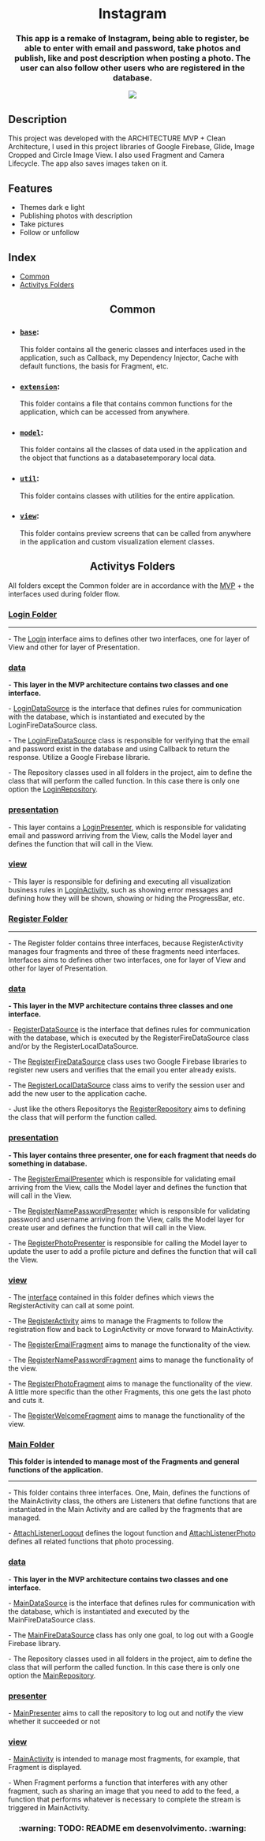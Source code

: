 <h1 align="center">Instagram</h1>
<h3 align="center">This app is a remake of Instagram, being able to register, be able to enter with email and password, take photos and publish, like and post description when posting a photo. The user can also follow other users who are registered in the database.</h3>

<div align="center">
    <img src="https://img.shields.io/static/v1?label=liscence&message=MIT&color=blue&style=flat">
</div>

## Description
<p>This project was developed with the ARCHITECTURE MVP + Clean Architecture, I used in this project libraries of Google Firebase, Glide, Image Cropped and Circle Image View. I also used Fragment and Camera Lifecycle. The app also saves images taken on it.</p>

## Features

- Themes dark e light
- Publishing photos with description
- Take pictures
- Follow or unfollow

## Index

<!--ts-->
* [Common](#common)
* [Activitys Folders](#activitys-folders)
<!--te-->

<article id="common">
    <h2 align="center">Common</h2>

- ### [`base`](https://github.com/BHM871/Instagram/tree/master/app/src/main/java/co/tiagoaguiar/course/instagram/common/base): 
    This folder contains all the generic classes and interfaces used in the application, such as Callback, my Dependency Injector, Cache with default functions, the basis for Fragment, etc.

- ### [`extension`](https://github.com/BHM871/Instagram/tree/master/app/src/main/java/co/tiagoaguiar/course/instagram/common/extension):
    This folder contains a file that contains common functions for the application, which can be accessed from anywhere.

- ### [`model`](https://github.com/BHM871/Instagram/tree/master/app/src/main/java/co/tiagoaguiar/course/instagram/common/model):
    This folder contains all the classes of data used in the application and the object that functions as a databasetemporary local data.

- ### [`util`](https://github.com/BHM871/Instagram/tree/master/app/src/main/java/co/tiagoaguiar/course/instagram/common/util):
    This folder contains classes with utilities for the entire application.

- ### [`view`](https://github.com/BHM871/Instagram/tree/master/app/src/main/java/co/tiagoaguiar/course/instagram/common/view):
    This folder contains preview screens that can be called from anywhere in the application and custom visualization element classes.
    
</article>

<article id="activitys-folders">
    <h2 align="center">Activitys Folders</h2>
    <p>All folders except the Common folder are in accordance with the <a href="https://www.actionlabs.com.br/insights/entenda-o-que-e-mvp-e-para-que-serve-essa-estrategia/">MVP</a> + the interfaces used during folder flow.</p>
    <section id="login-folder">
        <h3><a href="https://github.com/BHM871/Instagram/tree/master/app/src/main/java/co/tiagoaguiar/course/instagram/login">Login Folder</a></h3>
        <hr>
        <section id="login-interface">
            <p>
                - The <a href="https://github.com/BHM871/Instagram/tree/master/app/src/main/java/co/tiagoaguiar/course/instagram/login/Login.kt">Login</a> interface aims to defines other two interfaces, one for layer of View and other for layer of Presentation.
            </p>
        </section>
        <section id="login-mvp">
            <div id="login-model">
                <h3><a href="https://github.com/BHM871/Instagram/tree/master/app/src/main/java/co/tiagoaguiar/course/instagram/login/data">data</a></h3>
                <p>
                    - <b>This layer in the MVP architecture contains two classes and one interface.</b>
                </p>
                <p>
                    - <a href="https://github.com/BHM871/Instagram/tree/master/app/src/main/java/co/tiagoaguiar/course/instagram/login/data/LoginDataSource.kt">LoginDataSource</a> is the interface that defines rules for communication with the database, which is instantiated and executed by the LoginFireDataSource class.
                </p>
                <p>
                    - The <a href="https://github.com/BHM871/Instagram/tree/master/app/src/main/java/co/tiagoaguiar/course/instagram/login/data/LoginFireDataSource.kt">LoginFireDataSource</a> class is responsible for verifying that the email and password exist in the database and using Callback to return the response. Utilize a Google Firebase librarie.
                </p>
                <p>
                    - The Repository classes used in all folders in the project, aim to define the class that will perform the called function. In this case there is only one option the <a href="https://github.com/BHM871/Instagram/tree/master/app/src/main/java/co/tiagoaguiar/course/instagram/login/data/LoginRepository.kt">LoginRepository</a>.
                </p>
            </div>
            <div id="login-presenter">
                <h3><a href="https://github.com/BHM871/Instagram/tree/master/app/src/main/java/co/tiagoaguiar/course/instagram/login/presentation">presentation</a></h3>
                <p>
                    - This layer contains a <a href="https://github.com/BHM871/Instagram/tree/master/app/src/main/java/co/tiagoaguiar/course/instagram/login/presentation/LoginPresenter.kt">LoginPresenter</a>, which is responsible for validating email and password arriving from the View, calls the Model layer and defines the function that will call in the View.
                </p>
            </div>
            <div id="login-view">
                <h3><a href="https://github.com/BHM871/Instagram/tree/master/app/src/main/java/co/tiagoaguiar/course/instagram/login/view">view</a></h3>
                <p>
                    - This layer is responsible for defining and executing all visualization business rules in <a href="https://github.com/BHM871/Instagram/tree/master/app/src/main/java/co/tiagoaguiar/course/instagram/login/view/LoginActivity.kt">LoginActivity</a>, such as showing error messages and defining how they will be shown, showing or hiding the ProgressBar, etc.
                </p>
            </div>
        </section>
    </section>
    <section id="register-folder">
        <h3><a href="https://github.com/BHM871/Instagram/tree/master/app/src/main/java/co/tiagoaguiar/course/instagram/register">Register Folder</a></h3>
        <hr>
        <section id="register-interface">
            <p>
                - The Register folder contains three interfaces, because RegisterActivity manages four fragments and three of these fragments need interfaces. Interfaces aims to defines other two interfaces, one for layer of View and other for layer of Presentation.
            </p>
        </section>
        <section id="register-mvp">
            <div id="register-model">
                <h3><a href="https://github.com/BHM871/Instagram/tree/master/app/src/main/java/co/tiagoaguiar/course/instagram/register/data">data</a></h3>
                <p>
                    <b>- This layer in the MVP architecture contains three classes and one interface.</b>
                </p>
                <p>
                    - <a href="https://github.com/BHM871/Instagram/tree/master/app/src/main/java/co/tiagoaguiar/course/instagram/register/data/RegisterDataSource.kt">RegisterDataSource</a> is the interface that defines rules for communication with the database, which is executed by the RegisterFireDataSource class and/or by the RegisterLocalDataSource.
                </p>
                <p>
                    - The <a href="https://github.com/BHM871/Instagram/tree/master/app/src/main/java/co/tiagoaguiar/course/instagram/register/data/RegisterFireDataSource.kt">RegisterFireDataSource</a> class uses two Google Firebase libraries to register new users and verifies that the email you enter already exists.
                </p>
                <p>
                    - The <a href="https://github.com/BHM871/Instagram/tree/master/app/src/main/java/co/tiagoaguiar/course/instagram/register/data/RegisterLocalDataSource.kt">RegisterLocalDataSource</a> class aims to verify the session user and add the new user to the application cache.
                </p>
                <p id="repository">
                    - Just like the others Repositorys the <a href="https://github.com/BHM871/Instagram/tree/master/app/src/main/java/co/tiagoaguiar/course/instagram/register/data/RegisterRepository.kt">RegisterRepository</a> aims to defining the class that will perform the function called.
                </p>
            </div>
            <div id="register-presenter">
                <h3><a href="https://github.com/BHM871/Instagram/tree/master/app/src/main/java/co/tiagoaguiar/course/instagram/register/presenter">presentation</a></h3>
                <p>
                    <b>- This layer contains three presenter, one for each fragment that needs do something in database.</b>
                <p>
                    - The <a href="https://github.com/BHM871/Instagram/tree/master/app/src/main/java/co/tiagoaguiar/course/instagram/register/presenter/RegisterEmailPresenter.kt">RegisterEmailPresenter</a> which is responsible for validating email arriving from the View, calls the Model layer and defines the function that will call in the View. 
                </p>
                <p>
                    - The <a href="https://github.com/BHM871/Instagram/tree/master/app/src/main/java/co/tiagoaguiar/course/instagram/register/presenter/RegisterNamePasswordPresenter.kt">RegisterNamePasswordPresenter</a> which is responsible for validating password and username arriving from the View, calls the Model layer for create user and defines the function that will call in the View. 
                </p>
                <p>
                    - The <a href="https://github.com/BHM871/Instagram/tree/master/app/src/main/java/co/tiagoaguiar/course/instagram/register/presenter/RegisterPhotoPresenter.kt">RegisterPhotoPresenter</a> is responsible for calling the Model layer to update the user to add a profile picture and defines the function that will call the View.
                </p>
            </div>
            <div id="register-view">
                <h3><a href="https://github.com/BHM871/Instagram/tree/master/app/src/main/java/co/tiagoaguiar/course/instagram/register/view">view</a></h3>
                <p>
                    - The <a href="https://github.com/BHM871/Instagram/tree/master/app/src/main/java/co/tiagoaguiar/course/instagram/register/view/FragmentAttachListener.kt">interface</a> contained in this folder defines which views the RegisterActivity can call at some point.
                </p>
                <p>
                    - The <a href="https://github.com/BHM871/Instagram/tree/master/app/src/main/java/co/tiagoaguiar/course/instagram/register/view/RegisterActivity.kt">RegisterActivity</a> aims to manage the Fragments to follow the registration flow and back to LoginActivity or move forward to MainActivity.
                </p>
                <p>
                    - The <a href="https://github.com/BHM871/Instagram/tree/master/app/src/main/java/co/tiagoaguiar/course/instagram/register/view/RegisterEmailFragment.kt">RegisterEmailFragment</a> aims to manage the functionality of the view.
                </p>
                <p>
                    - The <a href="https://github.com/BHM871/Instagram/tree/master/app/src/main/java/co/tiagoaguiar/course/instagram/register/view/RegisterNamePasswordFragment.kt">RegisterNamePasswordFragment</a> aims to manage the functionality of the view.
                </p>
                <p>
                    - The <a href="https://github.com/BHM871/Instagram/tree/master/app/src/main/java/co/tiagoaguiar/course/instagram/register/view/RegisterPhotoFragment.kt">RegisterPhotoFragment</a> aims to manage the functionality of the view. A little more specific than the other Fragments, this one gets the last photo and cuts it.
                </p>
                <p>
                    - The <a href="https://github.com/BHM871/Instagram/tree/master/app/src/main/java/co/tiagoaguiar/course/instagram/register/view/RegisterWelcomeFragment.kt">RegisterWelcomeFragment</a> aims to manage the functionality of the view.
                </p>
            </div>
        </section>
    </section>
    <section id="main-folder">
        <h3><a href="https://github.com/BHM871/Instagram/tree/master/app/src/main/java/co/tiagoaguiar/course/instagram/main">Main Folder</a></h3>
        <p>
            <b>This folder is intended to manage most of the Fragments and general functions of the application.</b>
        </p>
        <hr>
        <section id="main-interface">
            <p>
                - This folder contains three interfaces. One, Main, defines the functions of the MainActivity class, the others are Listeners that define functions that are instantiated in the Main Activity and are called by the fragments that are managed. 
            </p>
            <p>
                - <a href="https://github.com/BHM871/Instagram/tree/master/app/src/main/java/co/tiagoaguiar/course/instagram/main/AttachListenerLogout.kt">AttachListenerLogout</a> defines the logout function and <a href="https://github.com/BHM871/Instagram/tree/master/app/src/main/java/co/tiagoaguiar/course/instagram/main/AttachListenerPhoto.kt">AttachListenerPhoto</a> defines all related functions that photo processing.
            </p>
        </section>
        <section id="main-mvp">
            <div id="main-model">
                <h3><a href="https://github.com/BHM871/Instagram/tree/master/app/src/main/java/co/tiagoaguiar/course/instagram/main/data">data</a></h3>
                <p>
                    - <b>This layer in the MVP architecture contains two classes and one interface.</b>
                </p>
                <p>
                    - <a href="https://github.com/BHM871/Instagram/tree/master/app/src/main/java/co/tiagoaguiar/course/instagram/main/data/MainDataSource.kt">MainDataSource</a> is the interface that defines rules for communication with the database, which is instantiated and executed by the MainFireDataSource class.
                </p>
                <p>
                    - The <a href="https://github.com/BHM871/Instagram/tree/master/app/src/main/java/co/tiagoaguiar/course/instagram/main/data/MainFireDataSource.kt">MainFireDataSource</a> class has only one goal, to log out with a Google Firebase library.
                </p>
                <p>
                    - The Repository classes used in all folders in the project, aim to define the class that will perform the called function. In this case there is only one option the <a href="https://github.com/BHM871/Instagram/tree/master/app/src/main/java/co/tiagoaguiar/course/instagram/main/data/MainRepository.kt">MainRepository</a>.
                </p>
            </div>
            <div id="main-presenter">
                <h3><a href="https://github.com/BHM871/Instagram/tree/master/app/src/main/java/co/tiagoaguiar/course/instagram/main/presenter">presenter</a></h3>
                <p>
                    - <a href="https://github.com/BHM871/Instagram/tree/master/app/src/main/java/co/tiagoaguiar/course/instagram/main/presenter/MainPresenter.kt">MainPresenter</a> aims to call the repository to log out and notify the view whether it succeeded or not
                </p>
            </div>
            <div id="main-view">
                <h3><a href="https://github.com/BHM871/Instagram/tree/master/app/src/main/java/co/tiagoaguiar/course/instagram/main/view">view</a></h3>
                <p>
                    - <a href="https://github.com/BHM871/Instagram/tree/master/app/src/main/java/co/tiagoaguiar/course/instagram/main/view/MainActivity.kt">MainActivity</a> is intended to manage most fragments, for example, that Fragment is displayed.
                </p>
                <p>
                    - When Fragment performs a function that interferes with any other fragment, such as sharing an image that you need to add to the feed, a function that performs whatever is necessary to complete the stream is triggered in MainActivity.
                </p>
            </div>
        </section>
    </section>
</article>

<h3 align="center">:warning: TODO: README em desenvolvimento. :warning:</h3>
